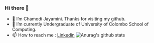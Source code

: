 ### Hi there 👋
 - 🔭 I’m Chamodi Jayamini. Thanks for visiting my github.
 - 🌱 I’m currently Undergraduate of University of Colombo School of Computing.
 - 📫 How to reach me : <a href="https://www.linkedin.com/in/chamodi-jayamini-515529173/" rel="nofollow">Linkedin</a>
 ![Anurag's github stats](https://github-readme-stats.vercel.app/api?username=chamodi08jaya&show_icons=true&theme=radical)
 
 
 
<!--
**chamodi08jaya/chamodi08jaya** is a ✨ _special_ ✨ repository because its `README.md` (this file) appears on your GitHub profile.

Here are some ideas to get you started:

- 🔭 I’m currently working on ...
- 🌱 I’m currently learning ...
- 👯 I’m looking to collaborate on ...
- 🤔 I’m looking for help with ...
- 💬 Ask me about ...
- 📫 How to reach me: ...
- 😄 Pronouns: ...
- ⚡ Fun fact: ...
-->
